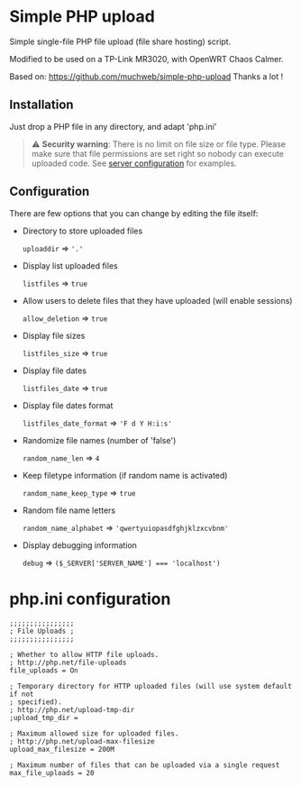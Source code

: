 # Simple PHP upload

Simple single-file PHP file upload (file share hosting) script.

Modified to be used on a TP-Link MR3020, with OpenWRT Chaos Calmer.

Based on: https://github.com/muchweb/simple-php-upload Thanks a lot !

## Installation

Just drop a PHP file in any directory, and adapt 'php.ini'

> :warning: **Security warning**: There is no limit on file size or file type. Please make sure that file permissions are set right so nobody can execute uploaded code. See [server configuration](#server-configuration) for examples.

## Configuration

There are few options that you can change by editing the file itself:


- Directory to store uploaded files

	`uploaddir` => `'.'`

- Display list uploaded files

	`listfiles` => `true`

- Allow users to delete files that they have uploaded (will enable sessions)

	`allow_deletion` => `true`

- Display file sizes

	`listfiles_size` => `true`

- Display file dates

	`listfiles_date` => `true`

- Display file dates format

	`listfiles_date_format` => `'F d Y H:i:s'`

- Randomize file names (number of 'false')

	`random_name_len` => `4`

- Keep filetype information (if random name is activated)

	`random_name_keep_type` => `true`

- Random file name letters

	`random_name_alphabet` => `'qwertyuiopasdfghjklzxcvbnm'`

- Display debugging information

	`debug` => `($_SERVER['SERVER_NAME'] === 'localhost')`


# php.ini configuration

    ;;;;;;;;;;;;;;;;
    ; File Uploads ;
    ;;;;;;;;;;;;;;;;
    
    ; Whether to allow HTTP file uploads.
    ; http://php.net/file-uploads
    file_uploads = On
    
    ; Temporary directory for HTTP uploaded files (will use system default if not
    ; specified).
    ; http://php.net/upload-tmp-dir
    ;upload_tmp_dir =
    
    ; Maximum allowed size for uploaded files.
    ; http://php.net/upload-max-filesize
    upload_max_filesize = 200M
    
    ; Maximum number of files that can be uploaded via a single request
    max_file_uploads = 20
